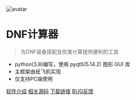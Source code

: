 ![avatar](https://raw.githubusercontent.com/wxh0402/DNFCalculating/master/ResourceFiles/img/logo.ico)

# DNF计算器

> 为DNF装备搭配及伤害计算提供便利的工具

- python(3.8)编写，使用 pyqt5(5.14.2) 图形 GUI 库
- 主框架由纸飞机实现
- 仅支持PC端使用

[软件介绍](#main)
[相关源码](https://github.com/wxh0402/DNFCalculating)
[下载链接](https://wws.lanzous.com/b01bfj76f)
[BUG反馈](#main)
